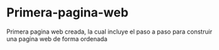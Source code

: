# Primera-pagina-web
Primera pagina web creada, la cual incluye el paso a paso para construir una pagina web de forma ordenada
